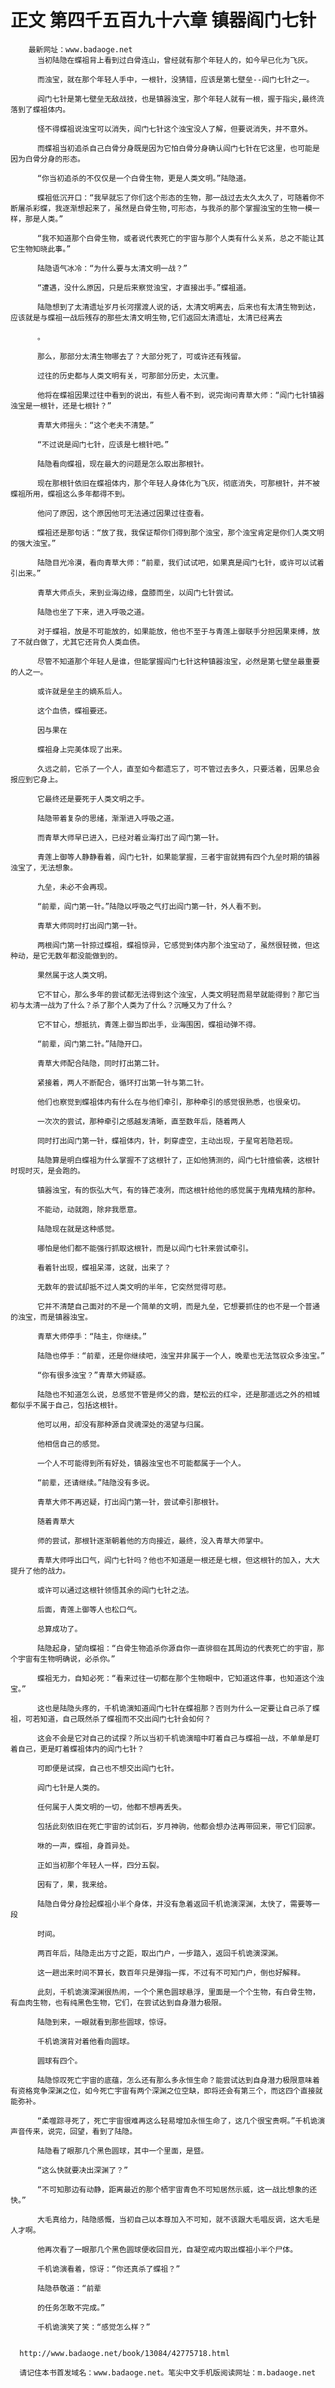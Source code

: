 # 正文 第四千五百九十六章 镇器阎门七针
        最新网址：www.badaoge.net
          当初陆隐在蝶祖背上看到过白骨连山，曾经就有那个年轻人的，如今早已化为飞灰。
      
          而浊宝，就在那个年轻人手中，一根针，没猜错，应该是第七壁垒--阎门七针之一。
      
          阎门七针是第七壁垒无敌战技，也是镇器浊宝，那个年轻人就有一根，握于指尖,最终流落到了蝶祖体内。
      
          怪不得蝶祖说浊宝可以消失，阎门七针这个浊宝没人了解，但要说消失，并不意外。
      
          而蝶祖当初追杀自己白骨分身既是因为它怕白骨分身确认阎门七针在它这里，也可能是因为白骨分身的形态。
      
          “你当初追杀的不仅仅是一个白骨生物，更是人类文明。”陆隐道。
      
          蝶祖低沉开口：“我早就忘了你们这个形态的生物，那一战过去太久太久了，可随着你不断屠杀彩蝶，我逐渐想起来了，虽然是白骨生物,可形态，与我杀的那个掌握浊宝的生物一模一样，那是人类。”
      
          “我不知道那个白骨生物，或者说代表死亡的宇宙与那个人类有什么关系，总之不能让其它生物知晓此事。”
      
          陆隐语气冰冷：“为什么要与太清文明一战？”
      
          “遭遇，没什么原因，只是后来察觉浊宝，才直接出手。”蝶祖道。
      
          陆隐想到了太清遗址岁月长河摆渡人说的话，太清文明离去，后来也有太清生物到达，应该就是与蝶祖一战后残存的那些太清文明生物,它们返回太清遗址，太清已经离去
      
          。
      
          那么，那部分太清生物哪去了？大部分死了，可或许还有残留。
      
          过往的历史都与人类文明有关，可那部分历史，太沉重。
      
          他将在蝶祖因果过往中看到的说出，有些人看不到，说完询问青草大师：“阎门七针镇器浊宝是一根针，还是七根针？”
      
          青草大师摇头：“这个老夫不清楚。”
      
          “不过说是阎门七针，应该是七根针吧。”
      
          陆隐看向蝶祖，现在最大的问题是怎么取出那根针。
      
          现在那根针依旧在蝶祖体内，那个年轻人身体化为飞灰，彻底消失，可那根针，并不被蝶祖所用，蝶祖这么多年都得不到。
      
          他问了原因，这个原因他可无法通过因果过往查看。
      
          蝶祖还是那句话：“放了我，我保证帮你们得到那个浊宝，那个浊宝肯定是你们人类文明的强大浊宝。”
      
          陆隐目光冷漠，看向青草大师：“前辈，我们试试吧，如果真是阎门七针，或许可以试着引出来。”
      
          青草大师点头，来到业海边缘，盘膝而坐，以阎门七针尝试。
      
          陆隐也坐了下来，进入呼吸之道。
      
          对于蝶祖，放是不可能放的，如果能放，他也不至于与青莲上御联手分担因果束缚，放了不就白做了，尤其它还背负人类血债。
      
          尽管不知道那个年轻人是谁，但能掌握阎门七针这种镇器浊宝，必然是第七壁垒最重要的人之一。
      
          或许就是垒主的嫡系后人。
      
          这个血债，蝶祖要还。
      
          因与果在
      
          蝶祖身上完美体现了出来。
      
          久远之前，它杀了一个人，直至如今都遗忘了，可不管过去多久，只要活着，因果总会报应到它身上。
      
          它最终还是要死于人类文明之手。
      
          陆隐带着复杂的思绪，渐渐进入呼吸之道。
      
          而青草大师早已进入，已经对着业海打出了阎门第一针。
      
          青莲上御等人静静看着，阎门七针，如果能掌握，三者宇宙就拥有四个九垒时期的镇器浊宝了，无法想象。
      
          九垒，未必不会再现。
      
          “前辈，阎门第一针。”陆隐以呼吸之气打出阎门第一针，外人看不到。
      
          青草大师同时打出阎门第一针。
      
          两根阎门第一针掠过蝶祖，蝶祖惊异，它感觉到体内那个浊宝动了，虽然很轻微，但这种动，是它无数年都没能做到的。
      
          果然属于这人类文明。
      
          它不甘心，那么多年的尝试都无法得到这个浊宝，人类文明轻而易举就能得到？那它当初与太清一战为了什么？杀了那个人类为了什么？沉睡又为了什么？
      
          它不甘心，想抵抗，青莲上御当即出手，业海围困，蝶祖动弹不得。
      
          “前辈，阎门第二针。”陆隐开口。
      
          青草大师配合陆隐，同时打出第二针。
      
          紧接着，两人不断配合，循环打出第一针与第二针。
      
          他们也察觉到蝶祖体内有什么在与他们牵引，那种牵引的感觉很熟悉，也很亲切。
      
          一次次的尝试，那种牵引之感越发清晰，直至数年后，随着两人
      
          同时打出阎门第一针，蝶祖体内，针，刺穿虚空，主动出现，于星穹若隐若现。
      
          陆隐算是明白蝶祖为什么掌握不了这根针了，正如他猜测的，阎门七针擅偷袭，这根针时现时灭，是会跑的。
      
          镇器浊宝，有的恢弘大气，有的锋芒凌冽，而这根针给他的感觉属于鬼精鬼精的那种。
      
          不能动，动就跑，除非我愿意。
      
          陆隐现在就是这种感觉。
      
          哪怕是他们都不能强行抓取这根针，而是以阎门七针来尝试牵引。
      
          看着针出现，蝶祖呆滞，这就，出来了？
      
          无数年的尝试却抵不过人类文明的半年，它突然觉得可悲。
      
          它并不清楚自己面对的不是一个简单的文明，而是九垒，它想要抓住的也不是一个普通的浊宝，而是镇器浊宝。
      
          青草大师停手：“陆主，你继续。”
      
          陆隐也停手：“前辈，还是你继续吧，浊宝并非属于一个人，晚辈也无法驾驭众多浊宝。”
      
          “你有很多浊宝？”青草大师疑惑。
      
          陆隐也不知道怎么说，总感觉不管是师父的鼎，楚松云的红伞，还是那遥远之外的相城都似乎不属于自己，包括这根针。
      
          他可以用，却没有那种源自灵魂深处的渴望与归属。
      
          他相信自己的感觉。
      
          一个人不可能得到所有好处，镇器浊宝也不可能都属于一个人。
      
          “前辈，还请继续。”陆隐没有多说。
      
          青草大师不再迟疑，打出阎门第一针，尝试牵引那根针。
      
          随着青草大
      
          师的尝试，那根针逐渐朝着他的方向接近，最终，没入青草大师掌中。
      
          青草大师呼出口气，阎门七针吗？他也不知道是一根还是七根，但这根针的加入，大大提升了他的战力。
      
          或许可以通过这根针领悟其余的阎门七针之法。
      
          后面，青莲上御等人也松口气。
      
          总算成功了。
      
          陆隐起身，望向蝶祖：“白骨生物追杀你源自你一直徘徊在其周边的代表死亡的宇宙，那个宇宙有生物明确说，必杀你。”
      
          蝶祖无力，自知必死：“看来过往一切都在那个生物眼中，它知道这件事，也知道这个浊宝。”
      
          这也是陆隐头疼的，千机诡演知道阎门七针在蝶祖那？否则为什么一定要让自己杀了蝶祖，可若知道，自己既然杀了蝶祖而不交出阎门七针会如何？
      
          这会不会是它对自己的试探？所以当初千机诡演暗中盯着自己与蝶祖一战，不单单是盯着自己，更是盯着蝶祖体内的阎门七针？
      
          可即便是试探，自己也不想交出阎门七针。
      
          阎门七针是人类的。
      
          任何属于人类文明的一切，他都不想再丢失。
      
          包括此刻依旧在死亡宇宙的试剑石，岁月神驹，他都会想办法再带回来，带它们回家。
      
          咻的一声，蝶祖，身首异处。
      
          正如当初那个年轻人一样，四分五裂。
      
          因有了，果，我来给。
      
          陆隐白骨分身捡起蝶祖小半个身体，并没有急着返回千机诡演深渊，太快了，需要等一段
      
          时间。
      
          两百年后，陆隐走出方寸之距，取出门户，一步踏入，返回千机诡演深渊。
      
          这一趟出来时间不算长，数百年只是弹指一挥，不过有不可知门户，倒也好解释。
      
          此刻，千机诡演深渊很热闹，一个个黑色圆球悬浮，里面是一个个生物，有白骨生物，有血肉生物，也有纯黑色生物，它们，在尝试达到自身潜力极限。
      
          陆隐到来，一眼就看到那些圆球，惊讶。
      
          千机诡演背对着他看向圆球。
      
          圆球有四个。
      
          陆隐惊叹死亡宇宙的底蕴，怎么还有那么多永恒生命？能尝试达到自身潜力极限意味着有资格竞争深渊之位，如今死亡宇宙有两个深渊之位空缺，即将还会有第三个，而这四个直接就能弥补。
      
          “柔噬踪寻死了，死亡宇宙很难再这么轻易增加永恒生命了，这几个很宝贵啊。”千机诡演声音传来，说完，回望，看到了陆隐。
      
          陆隐看了眼那几个黑色圆球，其中一个里面，是暨。
      
          “这么快就要决出深渊了？”
      
          “不可知那边有动静，距离最近的那个栖宇宙青色不可知居然示威，这一战比想象的还快。”
      
          大毛真给力，陆隐感慨，当初自己以本尊加入不可知，就不该跟大毛唱反调，这大毛是人才啊。
      
          他再次看了一眼那几个黑色圆球便收回目光，自凝空戒内取出蝶祖小半个尸体。
      
          千机诡演看着，惊讶：“你还真杀了蝶祖？”
      
          陆隐恭敬道：“前辈
      
          的任务怎敢不完成。”
      
          千机诡演笑了笑：“感觉怎么样？”
      
      
      http://www.badaoge.net/book/13084/42775718.html
      
      请记住本书首发域名：www.badaoge.net。笔尖中文手机版阅读网址：m.badaoge.net